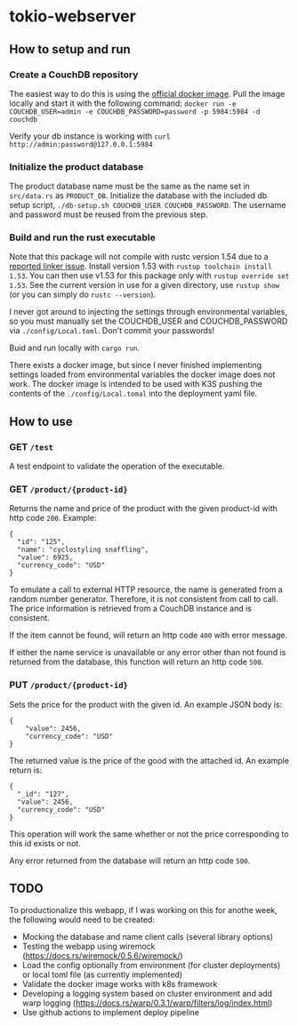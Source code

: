 # tokio-webserver

## How to setup and run

### Create a CouchDB repository

The easiest way to do this is using the [official docker image](https://hub.docker.com/_/couchdb/). Pull the image locally and start it with the following command:
`docker run -e COUCHDB_USER=admin -e COUCHDB_PASSWORD=password -p 5984:5984 -d couchdb`

Verify your db instance is working with `curl http://admin:password@127.0.0.1:5984`

### Initialize the product database

The product database name must be the same as the name set in `src/data.rs` as `PRODUCT_DB`. Initialize the database with the included db setup script, `./db-setup.sh COUCHDB_USER COUCHDB_PASSWORD`. The username and password must be reused from the previous step.

### Build and run the rust executable
 
Note that this package will not compile with rustc version 1.54 due to a [reported linker issue](https://github.com/rust-lang/rust/issues/88246). Install version 1.53 with `rustup toolchain install 1.53`. You can then use v1.53 for this package only with `rustup override set 1.53`. See the current version in use for a given directory, use `rustup show` (or you can simply do `rustc --version`).

I never got around to injecting the settings through environmental variables, so you must manually set the COUCHDB_USER and COUCHDB_PASSWORD via `./config/Local.toml`. Don't commit your passwords! 

Buid and run locally with `cargo run`.

There exists a docker image, but since I never finished implementing settings loaded from environmental variables the docker image does not work. The docker image is intended to be used with K3S pushing the contents of the `./config/Local.tomal` into the deployment yaml file. 

## How to use

### GET `/test`

A test endpoint to validate the operation of the executable. 

### GET `/product/{product-id}`

Returns the name and price of the product with the given product-id with http code `200`. Example:
```
{
  "id": "125",
  "name": "cyclostyling snaffling",
  "value": 6925,
  "currency_code": "USD"
}
```

To emulate a call to external HTTP resource, the name is generated from a random number generator. Therefore, it is not consistent from call to call. The price information is retrieved from a CouchDB instance and is consistent.

If the item cannot be found, will return an http code `400` with error message.

If either the name service is unavailable or any error other than not found is returned from the database, this function will return an http code `500`.

### PUT `/product/{product-id}`

Sets the price for the product with the given id. An example JSON body is:
```
{
	"value": 2456,
	"currency_code": "USD"
}
```

The returned value is the price of the good with the attached id. An example return is: 
```
{
  "_id": "127",
  "value": 2456,
  "currency_code": "USD"
}
```
This operation will work the same whether or not the price corresponding to this id exists or not. 

Any error returned from the database will return an http code `500`.

## TODO

To productionalize this webapp, if I was working on this for anothe week, the following would need to be created:
 - Mocking the database and name client calls (several library options)
 - Testing the webapp using wiremock (https://docs.rs/wiremock/0.5.6/wiremock/)
 - Load the config optionally from environment (for cluster deployments) or local toml file (as currently implemented)
 - Validate the docker image works with k8s framework 
 - Developing a logging system based on cluster environment and add warp logging (https://docs.rs/warp/0.3.1/warp/filters/log/index.html)
 - Use github actions to implement deploy pipeline
